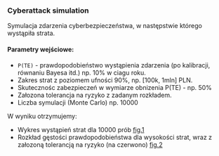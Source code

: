 ### Cyberattack simulation

Symulacja zdarzenia cyberbezpieczeństwa, w następstwie którego wystąpiła strata.

#### Parametry wejściowe:

* `P(TE)` - prawdopodobieństwo wystąpienia zdarzenia (po kalibracji, równaniu Bayesa itd.) np. 10% w ciagu roku.
* Zakres strat z poziomem ufności 90%, np. [100k, 1mln] PLN.
* Skutecznośc zabezpieczeń w wymiarze obnizenia P(TE) - np. 50%
* Załozona tolerancja na ryzyko z zadanym rozkładem.
* Liczba symulacji (Monte Carlo) np. 10000

W wyniku otrzymujemy:

* Wykres wystąpień strat dla 10000 prób
  [fig.1](https://github.com/dominikmi/python-exercises/blob/main/distros/fig1.png)
* Rozkład gęstości prawdopodobieństwa dla wysokości strat, wraz z załozoną tolerancją na ryzyko (na czerwono)
  [fig.2](https://github.com/dominikmi/python-exercises/blob/main/distros/fig2.png)